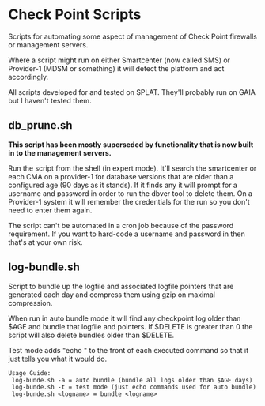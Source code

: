 Check Point Scripts
==================

Scripts for automating some aspect of management of Check Point firewalls or management servers.

Where a script might run on either Smartcenter (now called SMS) or Provider-1 (MDSM or something) it will detect the platform and act accordingly.

All scripts developed for and tested on SPLAT. They'll probably run on GAIA but I haven't tested them.

## db_prune.sh

**This script has been mostly superseded by functionality that is now built in to the management servers.**

Run the script from the shell (in expert mode). It'll search the smartcenter or each CMA on a provider-1 for database versions that are older than a configured age (90 days as it stands). If it finds any it will prompt for a username and password in order to run the dbver tool to delete them. On a Provider-1 system it will remember the credentials for the run so you don't need to enter them again.

The script can't be automated in a cron job because of the password requirement. If you want to hard-code a username and password in then that's at your own risk.


## log-bundle.sh

Script to bundle up the logfile and associated logfile pointers that are generated each day and compress them using gzip on maximal compression.

When run in auto bundle mode it will find any checkpoint log older than $AGE and bundle that logfile and pointers. If $DELETE is greater than 0 the script will also delete bundles older than $DELETE.

Test mode adds "echo " to the front of each executed command so that it just tells you what it would do.

    Usage Guide:
     log-bunde.sh -a = auto bundle (bundle all logs older than $AGE days)
     log-bunde.sh -t = test mode (just echo commands used for auto bundle)
     log-bunde.sh <logname> = bundle <logname>


